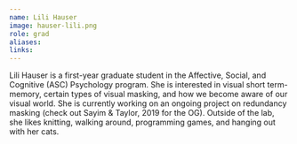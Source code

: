 ```yaml
---
name: Lili Hauser
image: hauser-lili.png
role: grad
aliases:
links:
---
```

Lili Hauser is a first-year graduate student in the Affective, Social, and Cognitive (ASC) Psychology program. She is interested in visual short term-memory, certain types of visual masking, and how we become aware of our visual world. She is currently working on an ongoing project on redundancy masking (check out Sayim & Taylor, 2019 for the OG). Outside of the lab, she likes knitting, walking around, programming games, and hanging out with her cats.
